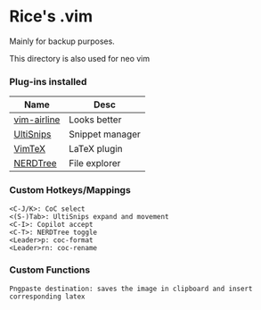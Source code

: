 # Rice's .vim #
Mainly for backup purposes.

This directory is also used for neo vim

### Plug-ins installed ###
| Name                                                                 | Desc             |
|-----------------------------------------------------------------|------------------|
| [vim-airline](https://github.com/vim-airline/vim-airline)       | Looks better |
| [UltiSnips](https://github.com/sirver/ultisnips)                | Snippet manager  |
| [VimTeX](https://github.com/lervag/vimtex)                      | LaTeX plugin     |
| [NERDTree](https://github.com/preservim/nerdtree)               | File explorer    |

### Custom Hotkeys/Mappings ###
```text
<C-J/K>: CoC select
<(S-)Tab>: UltiSnips expand and movement
<C-I>: Copilot accept
<C-T>: NERDTree toggle
<Leader>p: coc-format
<Leader>rn: coc-rename
```

### Custom Functions ###
```text
Pngpaste destination: saves the image in clipboard and insert corresponding latex
```
